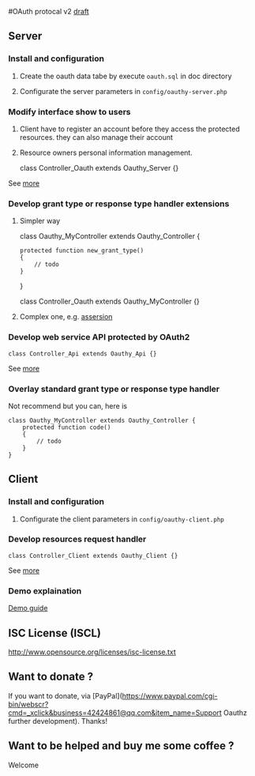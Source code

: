 #OAuth protocal v2 [draft](http://tools.ietf.org/wg/oauth/)

## Server ##

### Install and configuration ###

 1) Create the oauth data tabe by execute `oauth.sql` in doc directory

 2) Configurate the server parameters in `config/oauthy-server.php`

### Modify interface show to users ###

 1) Client have to register an account before they access the protected resources. they can also manage their account

 2) Resource owners personal information management.

    class Controller_Oauth extends Oauthy_Server {}

 See [more](/Yahasana/kohana-oauthy/blob/master/guide/server.md)

### Develop grant type or response type handler extensions ###

 1) Simpler way

    class Oauthy_MyController extends Oauthy_Controller {

        protected function new_grant_type()
        {
            // todo
        }
    }

    class Controller_Oauth extends Oauthy_MyController {}

 2) Complex one, e.g. [assersion](/Yahasana/kohana-oauthy/blob/master/classes/extension/assersion.php)

### Develop web service API protected by OAuth2 ###

    class Controller_Api extends Oauthy_Api {}

 See [more](/Yahasana/kohana-oauthy/blob/master/guide/api.md)

### Overlay standard grant type or response type handler ###

 Not recommend but you can, here is

    class Oauthy_MyController extends Oauthy_Controller {
        protected function code()
        {
            // todo
        }
    }

## Client ##

### Install and configuration ###

 1) Configurate the client parameters in `config/oauthy-client.php`

### Develop resources request handler ###

    class Controller_Client extends Oauthy_Client {}

 See [more](/Yahasana/kohana-oauthy/blob/master/guide/client.md)

### Demo explaination ###

[Demo guide](/Yahasana/kohana-oauthy/blob/master/guide/demo.md)

## ISC License (ISCL) ##

http://www.opensource.org/licenses/isc-license.txt

## Want to donate ? ##

If you want to donate, via [PayPal](https://www.paypal.com/cgi-bin/webscr?cmd=_xclick&business=42424861@qq.com&item_name=Support Oauthz further development). Thanks!

## Want to be helped and buy me some coffee ? ##

Welcome
